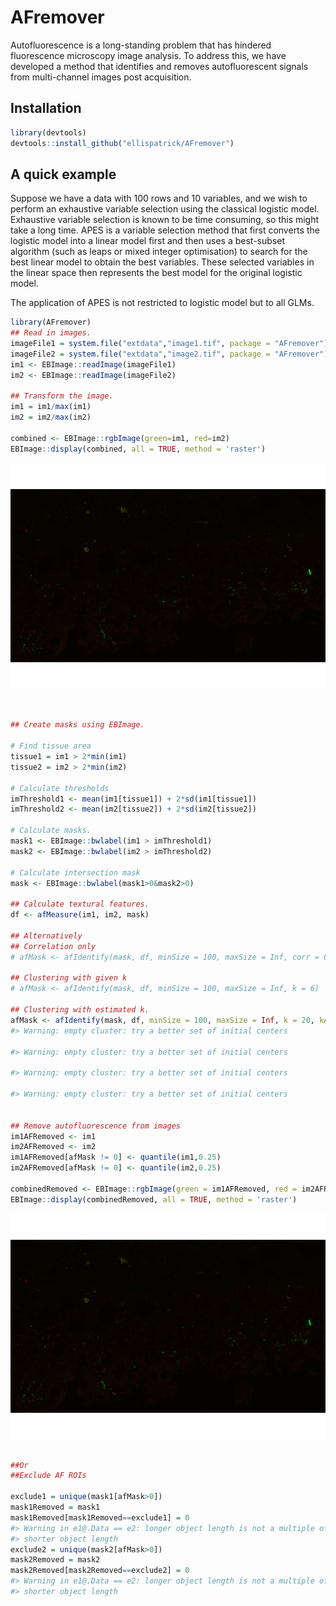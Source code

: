 
<!-- README.md is generated from README.Rmd. Please edit that file -->

# AFremover

Autofluorescence is a long-standing problem that has hindered
fluorescence microscopy image analysis. To address this, we have
developed a method that identifies and removes autofluorescent signals
from multi-channel images post acquisition.

## Installation

``` r
library(devtools)
devtools::install_github("ellispatrick/AFremover")
```

## A quick example

Suppose we have a data with 100 rows and 10 variables, and we wish to
perform an exhaustive variable selection using the classical logistic
model. Exhaustive variable selection is known to be time consuming, so
this might take a long time. APES is a variable selection method that
first converts the logistic model into a linear model first and then
uses a best-subset algorithm (such as leaps or mixed integer
optimisation) to search for the best linear model to obtain the best
variables. These selected variables in the linear space then represents
the best model for the original logistic model.

The application of APES is not restricted to logistic model but to all
GLMs.

``` r
library(AFremover)
## Read in images.
imageFile1 = system.file("extdata","image1.tif", package = "AFremover")
imageFile2 = system.file("extdata","image2.tif", package = "AFremover")
im1 <- EBImage::readImage(imageFile1)
im2 <- EBImage::readImage(imageFile2)

## Transform the image.
im1 = im1/max(im1)
im2 = im2/max(im2)

combined <- EBImage::rgbImage(green=im1, red=im2)
EBImage::display(combined, all = TRUE, method = 'raster')
```

![](man/figures/README-unnamed-chunk-2-1.png)<!-- -->

``` r


## Create masks using EBImage.

# Find tissue area
tissue1 = im1 > 2*min(im1)
tissue2 = im2 > 2*min(im2)

# Calculate thresholds
imThreshold1 <- mean(im1[tissue1]) + 2*sd(im1[tissue1])
imThreshold2 <- mean(im2[tissue2]) + 2*sd(im2[tissue2])

# Calculate masks.
mask1 <- EBImage::bwlabel(im1 > imThreshold1)
mask2 <- EBImage::bwlabel(im2 > imThreshold2)

# Calculate intersection mask
mask <- EBImage::bwlabel(mask1>0&mask2>0)

## Calculate textural features.
df <- afMeasure(im1, im2, mask)

## Alternatively
## Correlation only
# afMask <- afIdentify(mask, df, minSize = 100, maxSize = Inf, corr = 0.6)

## Clustering with given k
# afMask <- afIdentify(mask, df, minSize = 100, maxSize = Inf, k = 6)

## Clustering with estimated k.
afMask <- afIdentify(mask, df, minSize = 100, maxSize = Inf, k = 20, kAuto = TRUE)
#> Warning: empty cluster: try a better set of initial centers

#> Warning: empty cluster: try a better set of initial centers

#> Warning: empty cluster: try a better set of initial centers

#> Warning: empty cluster: try a better set of initial centers


## Remove autofluorescence from images
im1AFRemoved <- im1
im2AFRemoved <- im2
im1AFRemoved[afMask != 0] <- quantile(im1,0.25)
im2AFRemoved[afMask != 0] <- quantile(im2,0.25)

combinedRemoved <- EBImage::rgbImage(green = im1AFRemoved, red = im2AFRemoved)
EBImage::display(combinedRemoved, all = TRUE, method = 'raster')
```

![](man/figures/README-unnamed-chunk-2-2.png)<!-- -->

``` r

##Or
##Exclude AF ROIs

exclude1 = unique(mask1[afMask>0])
mask1Removed = mask1
mask1Removed[mask1Removed==exclude1] = 0
#> Warning in e1@.Data == e2: longer object length is not a multiple of
#> shorter object length
exclude2 = unique(mask2[afMask>0])
mask2Removed = mask2
mask2Removed[mask2Removed==exclude2] = 0
#> Warning in e1@.Data == e2: longer object length is not a multiple of
#> shorter object length
```
